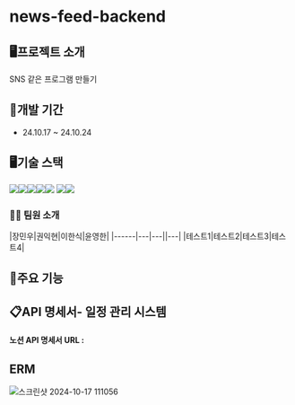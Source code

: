 # news-feed-backend

## 🖥️프로젝트 소개 
SNS 같은 프로그램 만들기

## 📆개발 기간
* 24.10.17 ~ 24.10.24

## 🖥️기술 스택
<img src="https://img.shields.io/badge/java-007396?style=for-the-badge&logo=java&logoColor=white"><img src="https://img.shields.io/badge/spring-6DB33F?style=for-the-badge&logo=spring&logoColor=white"><img src="https://img.shields.io/badge/springboot-6DB33F?style=for-the-badge&logo=springboot&logoColor=white"><img src="https://img.shields.io/badge/mysql-4479A1?style=for-the-badge&logo=mysql&logoColor=white"><img src="https://img.shields.io/badge/git-F05032?style=for-the-badge&logo=git&logoColor=white">
<img src="https://img.shields.io/badge/github-181717?style=for-the-badge&logo=github&logoColor=white"><img src="https://img.shields.io/badge/gradle-02303A?style=for-the-badge&logo=gradle&logoColor=white">

### 👨‍💻 팀원 소개
|장민우|권익현|이한식|윤영한|
|------|---|---||---|
|테스트1|테스트2|테스트3|테스트4|



## 📌주요 기능 





## 📋API 명세서- 일정 관리 시스템
#### 노션 API 명세서 URL : 





## ERM
![스크린샷 2024-10-17 111056](https://github.com/user-attachments/assets/09913660-d354-4b02-ba3c-8fd18470ee33)


